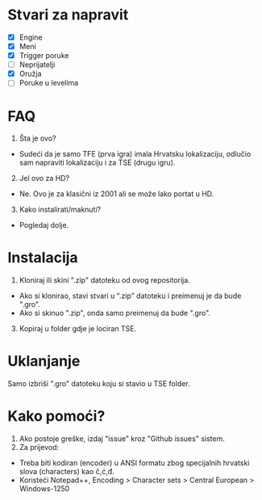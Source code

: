 # Stvari za napravit
- [X] Engine
- [X] Meni
- [X] Trigger poruke
- [ ] Neprijatelji
- [X] Oružja
- [ ] Poruke u levelima

# FAQ
1. Šta je ovo?
  * Sudeći da je samo TFE (prva igra) imala Hrvatsku lokalizaciju, odlučio sam napraviti lokalizaciju i za TSE (drugu igru).
2. Jel ovo za HD?
  * Ne. Ovo je za klasični iz 2001 ali se može lako portat u HD.
3. Kako instalirati/maknuti?
  * Pogledaj dolje.
  
# Instalacija
1. Kloniraj ili skini ".zip" datoteku od ovog repositorija.
- Ako si klonirao, stavi stvari u ".zip" datoteku i preimenuj je da bude ".gro".
- Ako si skinuo ".zip", onda samo preimenuj da bude ".gro".
3. Kopiraj u folder gdje je lociran TSE.

# Uklanjanje
Samo izbriši ".gro" datoteku koju si stavio u TSE folder.

# Kako pomoći?
1. Ako postoje greške, izdaj "issue" kroz "Github issues" sistem.
2. Za prijevod:
- Treba biti kodiran (encoder) u ANSI formatu zbog specijalnih hrvatski slova (characters) kao č,ć,đ.
- Koristeći Notepad++, Encoding > Character sets > Central European > Windows-1250
